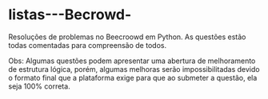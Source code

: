 # listas---Becrowd-
Resoluções de problemas no Beecroowd em Python.
As questões estão todas comentadas para compreensão de todos.

Obs: Algumas questões podem apresentar uma abertura de melhoramento de estrutura lógica, porém, algumas melhoras serão impossibilitadas devido o formato final que a plataforma exige para que ao submeter a questão, ela seja 100% correta.
